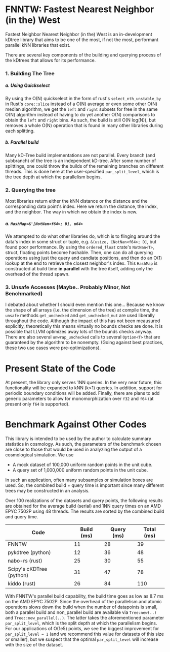 # FNNTW: Fastest Nearest Neighbor (in the) West

Fastest Neighbor Nearest Neighbor (in the) West is an in-development kDtree library that aims to be one of the most, if not the most, performant parallel kNN libraries that exist.

There are several key components of the building and querying process of the kDtrees that allows for its performance.

### 1. Building The Tree
##### a. Using Quickselect
By using the O(N) quickselect in the form of rust's `select_nth_unstable_by` in Rust's `core::slice` instead of a O(N) average or even some other O(N) median algorithm, we get the `left` and `right` subsets for free in the same O(N) algorithm instead of having to do yet another O(N) comparisons to obtain the `left` and `right` bins. As such, the build is still O(N log(N)), but removes a whole O(N) operation that is found in many other libraries during each splitting.

##### b. Parallel build
Many kD-Tree build implementations are not parallel. Every branch (and subbranch) of the tree is an independent kD-tree. After some number of splittings, one could throw the builds of the remaining branches on different threads. This is done here at the user-specified `par_split_level`, which is the tree depth at which the parallelism begins.

### 2. Querying the tree
Most libraries return either the kNN distance or the distance and the corresponding data point's index. Here we return the distance, the index, and the neighbor. The way in which we obtain the index is new.
##### a. `HashMap<&'[NotNan<f64>; D], u64>`
We attempted to do what other libraries do, which is to flinging around the data's index in some struct or tuple, e.g. `&(usize, [NotNan<f64>; D]`, but found poor performance. By using the `ordered_float` crate's `NotNan<T>`, struct, floating points become hashable. Then, one can do all querying operations using just the query and candiate positions, and then do an O(1) lookup at the end to retrieve the closest neighbor's index. This `HashMap` is constructed at build time **in parallel** with the tree itself, adding only the overhead of the thread spawn.

### 3. Unsafe Accesses (Maybe.. Probably Minor, Not Benchmarked)
I debated about whether I should even mention this one... Because we know the shape of all arrays (i.e. the dimension of the tree) at compile time, the `unsafe` methods `get_unchecked` and `get_unchecked_mut` are used liberally throughout the code. Although the impact of this has not been meausured explicitly, theoretically this means virtually no bounds checks are done. It is possible that LLVM optimizes away lots of the bounds checks anyway. There are also several `unwrap_unchecked` calls to several `Option<T>` that are guaranteed by the algorithm to be nonempty. (Going against best practices, these two use cases were pre-optimizations).


# Present State of the Code
At present, the library only serves 1NN queries. In the very near future, this functionality will be expanded to kNN (k>1) queries. In addition, support for periodic boundary conditions will be added. Finally, there are plans to add generic parameters to allow for monomorphization over `f32` and `f64` (at present only `f64` is supported).


# Benchmark Against Other Codes
This library is intended to be used by the author to calculate summary statistics in cosmology. As such, the parameters of the benchmark chosen are close to those that would be used in analyzing the output of a cosmological simulation. We use 
 - A mock dataset of 100,000 uniform random points in the unit cube.
 - A query set of 1,000,000 uniform random points in the unit cube.

In such an application, often many subsamples or simulation boxes are used. So, the combined build + query time is important since many different trees may be constructed in an analysis.

Over 100 realizations of the datasets and query points, the following results are obtained for the average build (serial) and 1NN query times on an AMD EPYC 7502P using 48 threads. The results are sorted by the combined build and query time.

|  Code | Build (ms)| Query (ms) | Total (ms) |
|---|---|---|---|
| FNNTW| 11 | 28 | 39 |
| pykdtree (python)| 12 | 36 | 48  |
| nabo-rs (rust)| 25 | 30  | 55 |
| Scipy's cKDTree (python) | 31 | 47 | 78 |
| kiddo (rust)| 26 | 84 | 110 |

With FNNTW's parallel build capability, the build time goes as low as 8.7 ms on the AMD EPYC 7502P. Since the overhead of the parallelism and atomic operations slows down the build when the number of datapoints is small, both a parallel build and non_parallel build are available via `Tree:new(..)` and `Tree::new_parallel(..)`. The latter takes the aforementioned parameter `par_split_level`, which is the split depth at which the parallelism begins. For our applications of O(1e5) points, we see the biggest improvement for `par_split_level = 1` (and we recommend this value for datasets of this size or smaller), but we suspect that the optimal `par_split_level` will increase with the size of the dataset.
